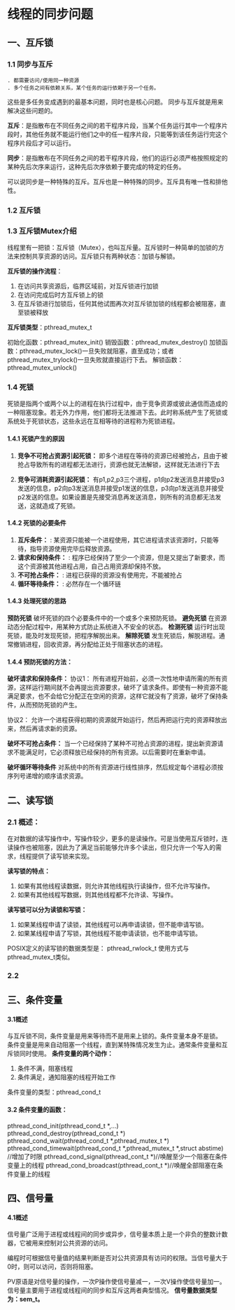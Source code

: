 # 线程的同步问题

## 一、互斥锁

### 1.1 同步与互斥

```
. 都需要访问/使用同一种资源
. 多个任务之间有依赖关系，某个任务的运行依赖于另一个任务。
```
这些是多任务变成遇到的最基本问题，同时也是核心问题。
同步与互斥就是用来解决这些问题的。


**互斥**：是指散布在不同任务之间的若干程序片段，当某个任务运行其中一个程序片段时，其他任务就不能运行他们之中的任一程序片段，只能等到该任务运行完这个程序片段后才可以运行。

**同步**：是指散布在不同任务之间的若干程序片段，他们的运行必须严格按照规定的某种先后次序来运行，这种先后次序依赖于要完成的特定的任务。

可以说同步是一种特殊的互斥。互斥也是一种特殊的同步。互斥具有唯一性和排他性。


### 1.2 互斥锁


### 1.3 互斥锁Mutex介绍

线程里有一把锁：互斥锁（Mutex），也叫互斥量。互斥锁时一种简单的加锁的方法来控制共享资源的访问。互斥锁只有两种状态：加锁与解锁。

**互斥锁的操作流程**：
1. 在访问共享资源后，临界区域前，对互斥锁进行加锁
2. 在访问完成后时方互斥锁上的锁
3. 在互斥锁进行加锁后，任何其他试图再次对互斥锁加锁的线程都会被阻塞，直至锁被释放

**互斥锁类型**：pthread_mutex_t

初始化函数：pthread_mutex_init()
销毁函数：pthread_mutex_destroy()
加锁函数：pthread_mutex_lock()一旦失败就阻塞，直至成功；或者 pthread_mutex_trylock()一旦失败就直接运行下去。
解锁函数：pthread_mutex_unlock()



### 1.4 死锁
死锁是指两个或两个以上的进程在执行过程中，由于竞争资源或彼此通信而造成的一种阻塞现象。若无外力作用，他们都将无法推进下去。此时称系统产生了死锁或系统处于死锁状态，这些永远在互相等待的进程称为死锁进程。

#### 1.4.1 死锁产生的原因
1. **竞争不可抢占资源引起死锁：**
即多个进程在等待的资源已经被抢占，且由于被抢占导致所有的进程都无法进行，资源也就无法解锁，这样就无法进行下去

2. **竞争可消耗资源引起死锁：**
有p1,p2,p3三个进程，p1向p2发送消息并接受p3发送的信息，p2向p3发送消息并接受p1发送的信息，p3向p1发送消息并接受p2发送的信息。如果设置是先接受消息再发送消息，则所有的消息都无法发送，这就造成了死锁。


#### 1.4.2 死锁的必要条件

1. **互斥条件：**
: 某资源只能被一个进程使用，其它进程请求该资源时，只能等待，指导资源使用完毕后释放资源。
2. **请求和保持条件：**
: 程序已经保持了至少一个资源，但是又提出了新要求，而这个资源被其他进程占用，自己占用资源却保持不放。
3. **不可抢占条件：**
: 进程已获得的资源没有使用完，不能被抢占
4. **循环等待条件：**
: 必然存在一个循环链


#### 1.4.3 处理死锁的思路
**预防死锁**
  破坏死锁的四个必要条件中的一个或多个来预防死锁。
**避免死锁**
  在资源动态分配过程中，用某种方式防止系统进入不安全的状态。
**检测死锁**
  运行时出现死锁，能及时发现死锁，把程序解脱出来。
**解除死锁**
  发生死锁后，解脱进程。通常撤销进程，回收资源，再分配给正处于阻塞状态的进程。


#### 1.4.4 预防死锁的方法：

**破坏请求和保持条件：**
协议1：
  所有进程开始前，必须一次性地申请所需的所有资源，这样运行期间就不会再提出资源要求，破坏了请求条件。即使有一种资源不能满足要求，也不会给它分配正在空闲的资源，这样它就没有了资源，破坏了保持条件，从而预防死锁的产生。
  
协议2：
  允许一个进程获得初期的资源就开始运行，然后再把运行完的资源释放出来，然后再请求新的资源。
  
**破坏不可抢占条件：**
  当一个已经保持了某种不可抢占资源的进程，提出新资源请求不能满足时，它必须释放已经保持的所有资源。以后需要时在重新申请。
  
**破坏循环等待条件**
  对系统中的所有资源进行线性排序，然后规定每个进程必须按序列号递增的顺序请求资源。




## 二、读写锁

### 2.1 概述：
  在对数据的读写操作中，写操作较少，更多的是读操作。可是当使用互斥锁时，连读操作也被阻塞，因此为了满足当前能够允许多个读出，但只允许一个写入的需求，线程提供了读写锁来实现。
  
**读写锁的特点：**
1. 如果有其他线程读数据，则允许其他线程执行读操作，但不允许写操作。
2. 如果有其他线程写数据，则其他线程都不允许读、写操作。

**读写锁可以分为读锁和写锁：**
1. 如果某线程申请了读锁，其他线程可以再申请读锁，但不能申请写锁。
2. 如果某线程申请了写锁，其他线程不能申请读锁，也不能申请写锁。

POSIX定义的读写锁的数据类型是： pthread_rwlock_t
使用方式与pthread_mutex_t类似。


### 2.2





## 三、条件变量

#### 3.1概述

与互斥锁不同，条件变量是用来等待而不是用来上锁的。条件变量本身不是锁。
条件变量是用来自动阻塞一个线程，直到某特殊情况发生为止。通常条件变量和互斥锁同时使用。
**条件变量的两个动作：**
1. 条件不满，阻塞线程
2. 条件满足，通知阻塞的线程开始工作

条件变量的类型：pthread_cond_t

#### 3.2 条件变量的函数：
pthread_cond_init(pthread_cond_t *,...)
pthread_cond_destroy(pthread_cond_t *)
pthread_cond_wait(pthread_cond_t *,pthread_mutex_t *)
pthread_cond_timewait(pthread_cond_t *,pthread_mutex_t *,struct abstime) //增加了时限
pthread_cond_signal(pthread_cont_t *)//唤醒至少一个阻塞在条件变量上的线程
pthread_cond_broadcast(pthread_cont_t *)//唤醒全部阻塞在条件变量上的线程



## 四、信号量

#### 4.1概述
信号量广泛用于进程或线程间的同步或异步，信号量本质上是一个非负的整数计数器，它被用来控制对公共资源的访问。

编程时可根据信号量值的结果判断是否对公共资源具有访问的权限。当信号量大于0时，则可以访问，否则将阻塞。

PV原语是对信号量的操作，一次P操作使信号量减一，一次V操作使信号量加一。
信号量主要用于进程或线程间的同步和互斥这两者典型情况。
**信号量数据类型为：sem_t。**

